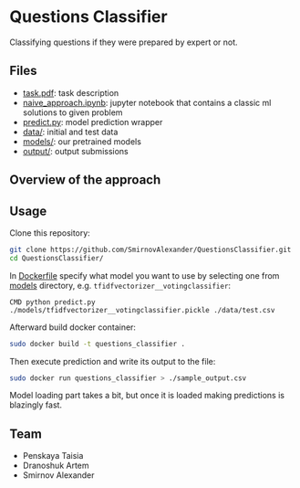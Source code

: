 # Questions Classifier

Classifying questions if they were prepared by expert or not.

## Files

- [task.pdf](task.pdf): task description
- [naive_approach.ipynb](naive_approach.ipynb): jupyter notebook that contains a classic ml solutions to given problem
- [predict.py](predict.py): model prediction wrapper
- [data/](data/): initial and test data
- [models/](models/): our pretrained models
- [output/](output/): output submissions


## Overview of the approach

## Usage

Clone this repository:
```bash
git clone https://github.com/SmirnovAlexander/QuestionsClassifier.git
cd QuestionsClassifier/
```

In [Dockerfile](./Dockerfile) specify what model you want to use by selecting one from [models](./models) directory, e.g. `tfidfvectorizer__votingclassifier`:

```
CMD python predict.py ./models/tfidfvectorizer__votingclassifier.pickle ./data/test.csv
```

Afterward build docker container:

```bash
sudo docker build -t questions_classifier .
```

Then execute prediction and write its output to the file:

```bash
sudo docker run questions_classifier > ./sample_output.csv
```

Model loading part takes a bit, but once it is loaded making predictions is blazingly fast.

## Team

- Penskaya Taisia
- Dranoshuk Artem
- Smirnov Alexander
